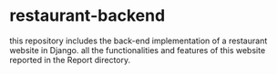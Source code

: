 # restaurant-backend
this repository includes the back-end implementation of a restaurant website in Django. all the functionalities and features of this website reported in the Report directory.
